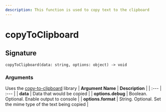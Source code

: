 ```yaml
---
description: This function is used to copy text to the clipboard
---
```


# copyToClipboard

## Signature

```text
copyToClipboard(data: string, options: object) -> void
```

### Arguments
Uses the [copy-to-clipboard](https://www.npmjs.com/package/copy-to-clipboard) library
| **Argument Name** | **Description** |
| :--- | :--- |
| **data** | Data that would be copied |
| **options.debug** | Boolean. Optional. Enable output to console |
| **options.format** | String. Optional. Set the mime type of the text being copied |

